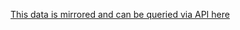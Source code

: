 

 [This data is mirrored and can be queried via API here](https://www.exversion.com/data/view/UHB5B9EODALE91Y)